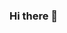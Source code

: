 ### Hi there 👋

<!--
**josgonmor/josgonmor** is a ✨ _special_ ✨ repository because its `README.md` (this file) appears on your GitHub profile.

Here are some ideas to get you started:

- 🔭 I’m currently working on ...Student and trying to improve.
- 🌱 I’m currently learning ...Java, bash, JavaScript
- 👯 I’m looking to collaborate on ...everything that get my curiosity. 
- 🤔 I’m looking for help with ... whoever is pleased to send it.
- 💬 Ask me about ... not much, but i´d try to help with everything i can.
- 📫 How to reach me: ... josan4452@gmail.com
- 😄 Pronouns: ...he/him.
- ⚡ Fun fact: ... In the original Age of Empires 2's tutorial campaing, you can get permastuck in the third mission if you upgrade to men of war before building 5 militias.
-->
